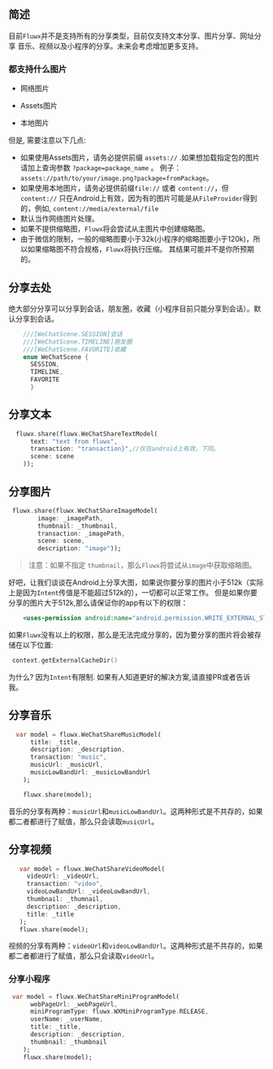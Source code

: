 ## 简述

目前`Fluwx`并不是支持所有的分享类型，目前仅支持文本分享、图片分享、网址分享
    音乐、视频以及小程序的分享。未来会考虑增加更多支持。

### 都支持什么图片

- 网络图片
  
- Assets图片

- 本地图片
  
但是, 需要注意以下几点:

- 如果使用Assets图片，请务必提供前缀 `assets://` .如果想加载指定包的图片请加上查询参数 `?package=package_name` 。 例子：`assets://path/to/your/image.png?package=fromPackage`。
- 如果使用本地图片，请务必提供前缀`file://` 或者 `content://`，但 `content://` 只在Android上有效，因为有的图片可能是从`FileProvider`得到的，例如, `content://media/external/file`
- 默认当作网络图片处理。
- 如果不提供缩略图，`Fluwx`将会尝试从主图片中创建缩略图。 
- 由于微信的限制，一般的缩略图要小于32k(小程序的缩略图要小于120k)，所以如果缩略图不符合规格，`Fluwx`将执行压缩。 其结果可能并不是你所预期的。

## 分享去处

绝大部分分享可以分享到会话，朋友圈，收藏（小程序目前只能分享到会话）。默认分享到会话。

```dart
    ///[WeChatScene.SESSION]会话
    ///[WeChatScene.TIMELINE]朋友圈
    ///[WeChatScene.FAVORITE]收藏
    enum WeChatScene {
      SESSION,
      TIMELINE,
      FAVORITE
      }
```

## 分享文本

```dart
  fluwx.share(fluwx.WeChatShareTextModel(
      text: "text from fluwx",
      transaction: "transaction}",//仅在android上有效，下同。
      scene: scene
    ));
```

## 分享图片

```dart
 fluwx.share(fluwx.WeChatShareImageModel(
        image: _imagePath,
        thumbnail: _thumbnail,
        transaction: _imagePath,
        scene: scene,
        description: "image"));
```

> 注意：如果不指定 `thumbnail`，那么`Fluwx`将尝试从`image`中获取缩略图。


好吧，让我们谈谈在Android上分享大图，如果说你要分享的图片小于512k（实际上是因为`Intent`传值是不能超过512k的），一切都可以正常工作。
但是如果你要分享的图片大于512k,那么请保证你的app有以下的权限：

```xml
    <uses-permission android:name="android.permission.WRITE_EXTERNAL_STORAGE"/>
```
如果`Fluwx`没有以上的权限，那么是无法完成分享的，因为要分享的图片将会被存储在以下位置:

```kotlin
 context.getExternalCacheDir()
```
为什么? 因为`Intent`有限制. 如果有人知道更好的解决方案,请直接PR或者告诉我。

## 分享音乐

```dart
  var model = fluwx.WeChatShareMusicModel(
      title: _title,
      description: _description,
      transaction: "music",
      musicUrl: _musicUrl,
      musicLowBandUrl: _musicLowBandUrl
    );

    fluwx.share(model);
```

音乐的分享有两种：`musicUrl`和`musicLowBandUrl`。这两种形式是不共存的，如果
都二者都进行了赋值，那么只会读取`musicUrl`。

## 分享视频

```dart
   var model = fluwx.WeChatShareVideoModel(
     videoUrl: _videoUrl,
     transaction: "video",
     videoLowBandUrl: _videoLowBandUrl,
     thumbnail: _thumnail,
     description: _description,
     title: _title
   );
   fluwx.share(model);
```

视频的分享有两种：`videoUrl`和`videoLowBandUrl`。这两种形式是不共存的，如果
都二者都进行了赋值，那么只会读取`videoUrl`。

### 分享小程序

```dart
 var model = fluwx.WeChatShareMiniProgramModel(
      webPageUrl: _webPageUrl,
      miniProgramType: fluwx.WXMiniProgramType.RELEASE,
      userName: _userName,
      title: _title,
      description: _description,
      thumbnail: _thumbnail
    );
    fluwx.share(model);
```
